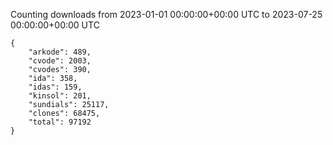
Counting downloads from 2023-01-01 00:00:00+00:00 UTC to 2023-07-25 00:00:00+00:00 UTC

```
{
    "arkode": 489,
    "cvode": 2003,
    "cvodes": 390,
    "ida": 358,
    "idas": 159,
    "kinsol": 201,
    "sundials": 25117,
    "clones": 68475,
    "total": 97192
}
```
